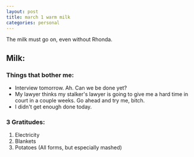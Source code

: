 ```yaml
---
layout: post
title: march 1 warm milk
categories: personal
---
```


The milk must go on, even without Rhonda. 

## Milk: 

### Things that bother me: 
- Interview tomorrow. Ah. Can we be done yet?
- My lawyer thinks my stalker's lawyer is going to give me a hard time in court in a couple weeks. Go ahead and try me, bitch. 
- I didn't get enough done today. 

### 3 Gratitudes: 
1. Electricity
2. Blankets
3. Potatoes (All forms, but especially mashed)

